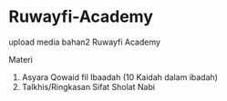 # Ruwayfi-Academy
upload media bahan2 Ruwayfi Academy

Materi
1. Asyara Qowaid fil Ibaadah (10 Kaidah dalam ibadah)
2. Talkhis/Ringkasan Sifat Sholat Nabi
